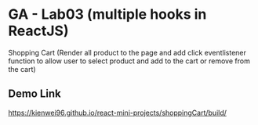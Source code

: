 # GA - Lab03 (multiple hooks in ReactJS)

Shopping Cart (Render all product to the page and add click eventlistener function to allow user to select product and add to the cart or remove from the cart)

## Demo Link
https://kienwei96.github.io/react-mini-projects/shoppingCart/build/